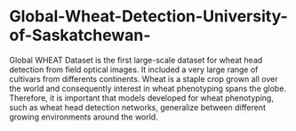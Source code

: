 # Global-Wheat-Detection-University-of-Saskatchewan-
Global WHEAT Dataset is the first large-scale dataset for wheat head detection from field optical images. It included a very large range of cultivars from differents continents. Wheat is a staple crop grown all over the world and consequently interest in wheat phenotyping spans the globe. Therefore, it is important that models developed for wheat phenotyping, such as wheat head detection networks, generalize between different growing environments around the world.
